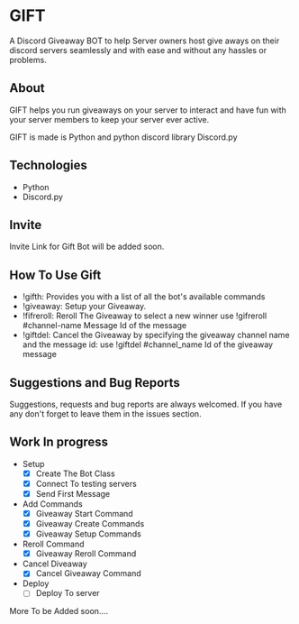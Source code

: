 # GIFT
A Discord Giveaway BOT to help Server owners host give aways on their discord servers seamlessly and with ease and without any hassles or problems.

## About
GIFT helps you run giveaways on your server to interact and have fun with your server members to keep your server ever active.

GIFT is made is Python and python discord library Discord.py

## Technologies
- Python
- Discord.py

## Invite
Invite Link for Gift Bot will be added soon.

## How To Use Gift
- !gifth: Provides you with a list of all the bot's available commands
- !giveaway: Setup your Giveaway.
- !fifreroll: Reroll The Giveaway to select a new winner use !gifreroll #channel-name Message Id of the message
- !giftdel: Cancel the Giveaway by specifying the giveaway channel name and the message id: use !giftdel #channel_name Id of the giveaway message
## Suggestions and Bug Reports
Suggestions, requests and bug reports are always welcomed. If you have any don't forget to leave them in the issues section.

## Work In progress
 - Setup
    * [x] Create The Bot Class
    * [x] Connect To testing servers
    * [x] Send First Message

 - Add Commands
    * [x] Giveaway Start Command
    * [x] Giveaway Create Commands
    * [x] Giveaway Setup Commands
 - Reroll Command
    * [x] Giveaway Reroll Command

 - Cancel Diveaway
    * [x] Cancel Giveaway Command

 - Deploy
    * [ ] Deploy To server

 More To be Added soon....



